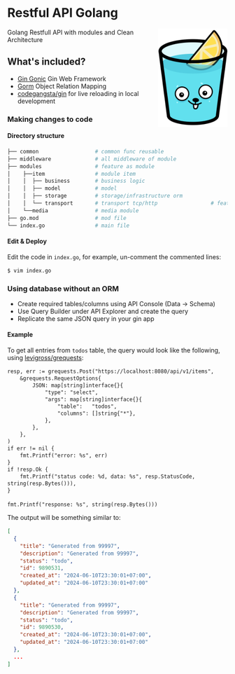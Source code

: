 # Restful API Golang

<img align="right" width="159px" src="https://raw.githubusercontent.com/gin-gonic/logo/master/color.png">

Golang Restfull API with modules and Clean Architecture

## What's included?

- [Gin Gonic](https://github.com/gin-gonic/gin) Gin Web Framework <!-- more info? -->
- [Gorm](https://gorm.io/) Object Relation Mapping
- [codegangsta/gin](https://github.com/codegangsta/gin) for live reloading in local development

### Making changes to code

#### Directory structure

```bash
├── common                  # common func reusable
├── middleware              # all middleware of module
├── modules                 # feature as module
│    ├──item                # module item
│    │  ├── business        # business logic
│    │  ├── model           # model
│    │  ├── storage         # storage/infrastructure orm
│    │  └── transport       # transport tcp/http                 # feature as module
│    └──media               # media module
├── go.mod                  # mod file
└── index.go                # main file          
```

#### Edit & Deploy

Edit the code in `index.go`, for example, un-comment the commented lines:

```bash
$ vim index.go
```

### Using database without an ORM

- Create required tables/columns using API Console (Data -> Schema)
- Use Query Builder under API Explorer and create the query
- Replicate the same JSON query in your gin app

<!-- commented until golang codegen is available
- Click on Generate API Code button and select Golang Requests
- Copy and paste the Go code into your Gin app source code
-->

#### Example

To get all entries from `todos` table, the query would look like the following, using [levigross/grequests](https://github.com/levigross/grequests):

```golang
resp, err := grequests.Post("https://localhost:8080/api/v1/items",
    &grequests.RequestOptions{
        JSON: map[string]interface{}{
            "type": "select",
            "args": map[string]interface{}{
                "table":   "todos",
                "columns": []string{"*"},
            },
        },
    },
)
if err != nil {
    fmt.Printf("error: %s", err)
}
if !resp.Ok {
    fmt.Printf("status code: %d, data: %s", resp.StatusCode, string(resp.Bytes())),
}

fmt.Printf("response: %s", string(resp.Bytes()))
```

The output will be something similar to:

```json
[
  {
    "title": "Generated from 99997",
    "description": "Generated from 99997",
    "status": "todo",
    "id": 9890531,
    "created_at": "2024-06-10T23:30:01+07:00",
    "updated_at": "2024-06-10T23:30:01+07:00"
  },
  {
    "title": "Generated from 99997",
    "description": "Generated from 99997",
    "status": "todo",
    "id": 9890530,
    "created_at": "2024-06-10T23:30:01+07:00",
    "updated_at": "2024-06-10T23:30:01+07:00"
  },
  ...
]
```
